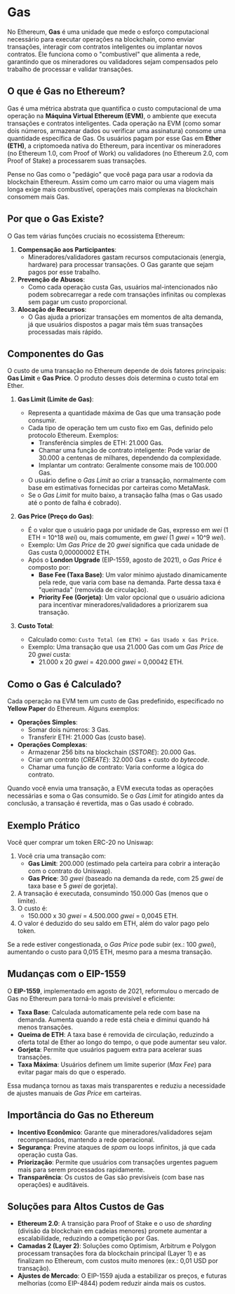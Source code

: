 # Gas

No Ethereum, **Gas** é uma unidade que mede o esforço computacional necessário para executar operações na blockchain, como enviar transações, interagir com contratos inteligentes ou implantar novos contratos. Ele funciona como o "combustível" que alimenta a rede, garantindo que os mineradores ou validadores sejam compensados pelo trabalho de processar e validar transações.

## **O que é Gas no Ethereum?**

Gas é uma métrica abstrata que quantifica o custo computacional de uma operação na **Máquina Virtual Ethereum (EVM)**, o ambiente que executa transações e contratos inteligentes. Cada operação na EVM (como somar dois números, armazenar dados ou verificar uma assinatura) consome uma quantidade específica de Gas. Os usuários pagam por esse Gas em **Ether (ETH)**, a criptomoeda nativa do Ethereum, para incentivar os mineradores (no Ethereum 1.0, com Proof of Work) ou validadores (no Ethereum 2.0, com Proof of Stake) a processarem suas transações.

Pense no Gas como o "pedágio" que você paga para usar a rodovia da blockchain Ethereum. Assim como um carro maior ou uma viagem mais longa exige mais combustível, operações mais complexas na blockchain consomem mais Gas.

## **Por que o Gas Existe?**

O Gas tem várias funções cruciais no ecossistema Ethereum:

1. **Compensação aos Participantes**:
   - Mineradores/validadores gastam recursos computacionais (energia, hardware) para processar transações. O Gas garante que sejam pagos por esse trabalho.
2. **Prevenção de Abusos**:
   - Como cada operação custa Gas, usuários mal-intencionados não podem sobrecarregar a rede com transações infinitas ou complexas sem pagar um custo proporcional.
3. **Alocação de Recursos**:
   - O Gas ajuda a priorizar transações em momentos de alta demanda, já que usuários dispostos a pagar mais têm suas transações processadas mais rápido.

## **Componentes do Gas**

O custo de uma transação no Ethereum depende de dois fatores principais: **Gas Limit** e **Gas Price**. O produto desses dois determina o custo total em Ether.

1. **Gas Limit (Limite de Gas)**:
   - Representa a quantidade máxima de Gas que uma transação pode consumir.
   - Cada tipo de operação tem um custo fixo em Gas, definido pelo protocolo Ethereum. Exemplos:
     - Transferência simples de ETH: 21.000 Gas.
     - Chamar uma função de contrato inteligente: Pode variar de 30.000 a centenas de milhares, dependendo da complexidade.
     - Implantar um contrato: Geralmente consome mais de 100.000 Gas.
   - O usuário define o *Gas Limit* ao criar a transação, normalmente com base em estimativas fornecidas por carteiras como MetaMask.
   - Se o *Gas Limit* for muito baixo, a transação falha (mas o Gas usado até o ponto de falha é cobrado).

2. **Gas Price (Preço do Gas)**:
   - É o valor que o usuário paga por unidade de Gas, expresso em *wei* (1 ETH = 10^18 *wei*) ou, mais comumente, em *gwei* (1 *gwei* = 10^9 *wei*).
   - Exemplo: Um *Gas Price* de 20 *gwei* significa que cada unidade de Gas custa 0,00000002 ETH.
   - Após o **London Upgrade** (EIP-1559, agosto de 2021), o *Gas Price* é composto por:
     - **Base Fee (Taxa Base)**: Um valor mínimo ajustado dinamicamente pela rede, que varia com base na demanda. Parte dessa taxa é "queimada" (removida de circulação).
     - **Priority Fee (Gorjeta)**: Um valor opcional que o usuário adiciona para incentivar mineradores/validadores a priorizarem sua transação.

3. **Custo Total**:
   - Calculado como: `Custo Total (em ETH) = Gas Usado x Gas Price`.
   - Exemplo: Uma transação que usa 21.000 Gas com um *Gas Price* de 20 *gwei* custa:
     - 21.000 x 20 *gwei* = 420.000 *gwei* = 0,00042 ETH.

## **Como o Gas é Calculado?**

Cada operação na EVM tem um custo de Gas predefinido, especificado no **Yellow Paper** do Ethereum.
Alguns exemplos:

- **Operações Simples**:
  - Somar dois números: 3 Gas.
  - Transferir ETH: 21.000 Gas (custo base).
- **Operações Complexas**:
  - Armazenar 256 bits na blockchain (*SSTORE*): 20.000 Gas.
  - Criar um contrato (*CREATE*): 32.000 Gas + custo do *bytecode*.
  - Chamar uma função de contrato: Varia conforme a lógica do contrato.

Quando você envia uma transação, a EVM executa todas as operações necessárias e soma o Gas consumido. Se o *Gas Limit* for atingido antes da conclusão, a transação é revertida, mas o Gas usado é cobrado.

## **Exemplo Prático**

Você quer comprar um token ERC-20 no Uniswap:

1. Você cria uma transação com:
   - **Gas Limit**: 200.000 (estimado pela carteira para cobrir a interação com o contrato do Uniswap).
   - **Gas Price**: 30 *gwei* (baseado na demanda da rede, com 25 *gwei* de taxa base e 5 *gwei* de gorjeta).
2. A transação é executada, consumindo 150.000 Gas (menos que o limite).
3. O custo é:
   - 150.000 x 30 *gwei* = 4.500.000 *gwei* = 0,0045 ETH.
4. O valor é deduzido do seu saldo em ETH, além do valor pago pelo token.

Se a rede estiver congestionada, o *Gas Price* pode subir (ex.: 100 *gwei*), aumentando o custo para 0,015 ETH, mesmo para a mesma transação.

## **Mudanças com o EIP-1559**

O **EIP-1559**, implementado em agosto de 2021, reformulou o mercado de Gas no Ethereum para torná-lo mais previsível e eficiente:

- **Taxa Base**: Calculada automaticamente pela rede com base na demanda. Aumenta quando a rede está cheia e diminui quando há menos transações.
- **Queima de ETH**: A taxa base é removida de circulação, reduzindo a oferta total de Ether ao longo do tempo, o que pode aumentar seu valor.
- **Gorjeta**: Permite que usuários paguem extra para acelerar suas transações.
- **Taxa Máxima**: Usuários definem um limite superior (*Max Fee*) para evitar pagar mais do que o esperado.

Essa mudança tornou as taxas mais transparentes e reduziu a necessidade de ajustes manuais de *Gas Price* em carteiras.

## **Importância do Gas no Ethereum**

- **Incentivo Econômico**: Garante que mineradores/validadores sejam recompensados, mantendo a rede operacional.
- **Segurança**: Previne ataques de *spam* ou loops infinitos, já que cada operação custa Gas.
- **Priorização**: Permite que usuários com transações urgentes paguem mais para serem processados rapidamente.
- **Transparência**: Os custos de Gas são previsíveis (com base nas operações) e auditáveis.

## **Soluções para Altos Custos de Gas**

- **Ethereum 2.0**: A transição para Proof of Stake e o uso de *sharding* (divisão da blockchain em cadeias menores) promete aumentar a escalabilidade, reduzindo a competição por Gas.
- **Camadas 2 (Layer 2)**: Soluções como Optimism, Arbitrum e Polygon processam transações fora da blockchain principal (Layer 1) e as finalizam no Ethereum, com custos muito menores (ex.: 0,01 USD por transação).
- **Ajustes de Mercado**: O EIP-1559 ajuda a estabilizar os preços, e futuras melhorias (como EIP-4844) podem reduzir ainda mais os custos.